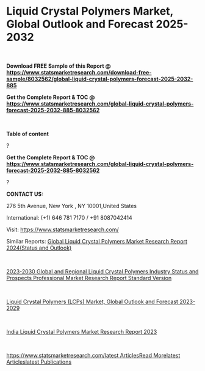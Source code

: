 <h1>Liquid Crystal Polymers Market, Global Outlook and Forecast 2025-2032</h1><br/><p><strong>Download FREE Sample of this Report @ <a href="https://www.statsmarketresearch.com/download-free-sample/8032562/global-liquid-crystal-polymers-forecast-2025-2032-885">https://www.statsmarketresearch.com/download-free-sample/8032562/global-liquid-crystal-polymers-forecast-2025-2032-885</a></strong></p>
 
 
 
 <div><b>Get the Complete Report & TOC @ <a href="https://www.statsmarketresearch.com/global-liquid-crystal-polymers-forecast-2025-2032-885-8032562">https://www.statsmarketresearch.com/global-liquid-crystal-polymers-forecast-2025-2032-885-8032562</a></b></div>
 
 
 
 <p><br />
 
 <b>Table of content</b></p>
 
 
 
 <p>? </p>
 
 
 
 <div><b>Get the Complete Report & TOC @ <a href="https://www.statsmarketresearch.com/global-liquid-crystal-polymers-forecast-2025-2032-885-8032562">https://www.statsmarketresearch.com/global-liquid-crystal-polymers-forecast-2025-2032-885-8032562</a></b></div>
 
 
 
 <p>? </p>
 
 
 
 <p><b>CONTACT US:</b><br />
 
 276 5th Avenue, New York , NY 10001,United States<br />
 
 International: (+1) 646 781 7170 / +91 8087042414<br />
 
 Visit: <a href="https://www.statsmarketresearch.com/">https://www.statsmarketresearch.com/</a><br />
 
 Similar Reports: <a href="https://www.statsmarketresearch.com/global-liquid-crystal-polymers-forecast-2025-2032-885-8032562">Global Liquid Crystal Polymers Market Research Report 2024(Status and Outlook)</a><br />
 
 <br />
 
 <a href="https://www.statsmarketresearch.com/global-liquid-crystal-polymers-forecast-2025-2032-885-8032562">2023-2030 Global and Regional Liquid Crystal Polymers Industry Status and Prospects Professional Market Research Report Standard Version</a><br />
 
 <br />
 
 <a href="https://www.statsmarketresearch.com/global-liquid-crystal-polymers-forecast-2025-2032-885-8032562">Liquid Crystal Polymers (LCPs) Market, Global Outlook and Forecast 2023-2029</a><br />
 
 <br />
 
 <a href="https://www.statsmarketresearch.com/global-liquid-crystal-polymers-forecast-2025-2032-885-8032562">India Liquid Crystal Polymers Market Research Report 2023</a><br />
 
 <br />
 
 <a href="https://gyeongbokgung.com">https://www.statsmarketresearch.com/</a><a href="https://hallyeomaritime.com">latest Articles</a><a href="https://jingwansa.com">Read More</a><a href="https://nguoiviet.jp/">latest Articles</a><a href="https://www.intelmarketresearch.com/">latest Publications</a></p>